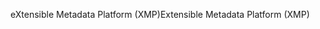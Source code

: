 <span data-ttu-id="a4a29-101">eXtensible Metadata Platform (XMP)</span><span class="sxs-lookup"><span data-stu-id="a4a29-101">Extensible Metadata Platform (XMP)</span></span>